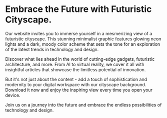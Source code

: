 <!--font:Poppins-->

# Embrace the Future with Futuristic Cityscape.

Our website invites you to immerse yourself in a mesmerizing view of a futuristic cityscape. This stunning minimalist graphic features glowing neon lights and a dark, moody color scheme that sets the tone for an exploration of the latest trends in technology and design.

Discover what lies ahead in the world of cutting-edge gadgets, futuristic architecture, and more. From AI to virtual reality, we cover it all with insightful articles that showcase the limitless potential of innovation.

But it's not just about the content - add a touch of sophistication and modernity to your digital workspace with our cityscape background. Download it now and enjoy the inspiring view every time you open your device.

Join us on a journey into the future and embrace the endless possibilities of technology and design.

<!--

Write me markdown content of website with wallpaper:

"A minimalist graphic of a futuristic cityscape, with glowing neon lights and a dark and moody color scheme."

The header of the page should not be copy of the text but rather a real content of the website which is using this wallpaper.


---


# Future Cityscape Wallpaper

Welcome to our website featuring a stunning minimalist graphic of a futuristic cityscape. This wallpaper showcases a mesmerizing view of a city with glowing neon lights and a dark, moody color scheme.

Add a touch of sophistication and modernity to your desktop, laptop, or mobile device with this impressive wallpaper. It's perfect for anyone who loves the futuristic aesthetic and wants to add some style to their digital workspace.

Download the wallpaper now and enjoy the stunning view of this futuristic cityscape every time you open your device.


---


Heading should not include word "wallpaper". The website should not be about the wallpaper itself, wallpaper is just a related background, rewrite whole content.


---


# Explore the Futuristic Cityscape

Immerse yourself in a mesmerizing view of a futuristic cityscape with glowing neon lights and a dark, moody color scheme. Our website features a minimalist graphic of this stunning cityscape as a related background to our content.

Discover the latest trends in technology, design, and innovation as you explore our website. Our articles cover a wide range of topics, from cutting-edge gadgets to futuristic architecture and everything in between.

Add a touch of sophistication and modernity to your digital workspace with our stunning cityscape background. Download it now and enjoy the inspiring view every time you open your device.

Join us on a journey into the future and discover what lies ahead in the world of technology and design.


---


Heading is too long, rewrite whole content.


---


# Discover the Future with Our Minimalist Cityscape

Step into a world of endless possibilities with our minimalist graphic of a futuristic cityscape. This stunning background sets the tone for an exploration of the latest trends in technology, design, and innovation.

Our website is your go-to source for discovering what lies ahead in the world of cutting-edge gadgets, futuristic architecture, and more. From AI to virtual reality, we cover it all.

But it's not just about the content - add a touch of sophistication and modernity to your digital workspace with our cityscape background. Download it now and enjoy the inspiring view every time you open your device.

Join us on a journey into the future and discover the limitless potential of technology and design.


---


Heading is too long, rewrite whole content.


---


# Embrace the Future with Our Futuristic Cityscape

Our website invites you to immerse yourself in a mesmerizing view of a futuristic cityscape. This stunning minimalist graphic features glowing neon lights and a dark, moody color scheme that sets the tone for an exploration of the latest trends in technology and design.

Discover what lies ahead in the world of cutting-edge gadgets, futuristic architecture, and more. From AI to virtual reality, we cover it all with insightful articles that showcase the limitless potential of innovation.

But it's not just about the content - add a touch of sophistication and modernity to your digital workspace with our cityscape background. Download it now and enjoy the inspiring view every time you open your device.

Join us on a journey into the future and embrace the endless possibilities of technology and design.


---


Write me a Google font which is best fitting for the website.

Pick from the list:
- Montserrat
- Alegreya
- Roboto
- Barlow Condensed
- Poppins
- Playfair Display
- Orbitron
- Lato
- IBM Plex Sans
- Open Sans
- Dancing Script
- Exo 2
- Great Vibes
- Inter
- Futura
- Raleway
- Lobster


Write just the font name nothing else.


---


Poppins

-->
